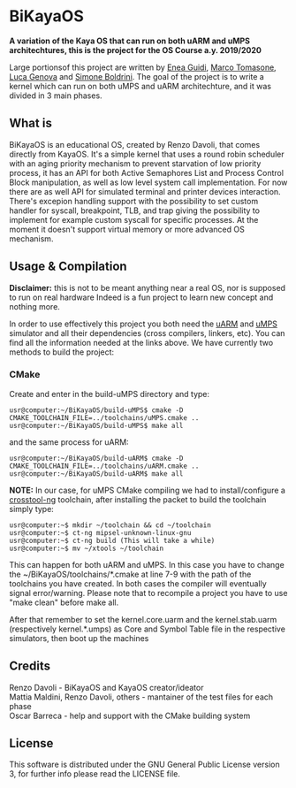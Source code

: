 # BiKayaOS
**A variation of the Kaya OS that can run on both uARM and uMPS architechtures, this is the project for the OS Course a.y. 2019/2020**

Large portionsof this project are written by [Enea Guidi](https://github.com/its-hmny), [Marco Tomasone](https://github.com/MarcoTomasone), [Luca Genova](https://github.com/Lucajett99) and [Simone Boldrini](https://github.com/minosse99). The goal of the project is to write a kernel which can run on both uMPS and uARM architechture, and it was divided in 3 main phases.

## **What is**
BiKayaOS is an educational OS, created by Renzo Davoli, that comes directly from KayaOS. It's a simple kernel that uses a round robin scheduler with an aging priority mechanism to prevent starvation of low priority process, it has an API for both Active Semaphores List and Process Control Block manipulation, as well as low level system call implementation. For now there are as well API for simulated terminal and printer devices interaction. There's excepion handling support with the possibility to set custom handler for syscall, breakpoint, TLB, and trap giving the possibility to implement for example custom syscall for specific processes. At the moment it doesn't support virtual memory or more advanced OS mechanism.

## **Usage & Compilation**

**Disclaimer:** this is not to be meant anything near a real OS, nor is supposed to run on real hardware Indeed is a fun project to learn new concept and nothing more.  

In order to use effectively this project you both need the [uARM](http://mellotanica.github.io/uARM/) and [uMPS](https://github.com/tjonjic/umps) simulator and all their dependencies (cross compilers, linkers, etc). You can find all the information needed at the links above. We have currently two methods to build the project:

### CMake
Create and enter in the build-uMPS directory and type:

```console
usr@computer:~/BiKayaOS/build-uMPS$ cmake -D CMAKE_TOOLCHAIN_FILE=../toolchains/uMPS.cmake ..
usr@computer:~/BiKayaOS/build-uMPS$ make all 
```
and the same process for uARM:

```console
usr@computer:~/BiKayaOS/build-uARM$ cmake -D CMAKE_TOOLCHAIN_FILE=../toolchains/uARM.cmake ..
usr@computer:~/BiKayaOS/build-uARM$ make all 
```

**NOTE:** In our case, for uMPS CMake compiling we had to install/configure a [crosstool-ng](https://crosstool-ng.github.io/) toolchain, after installing the packet to build the toolchain simply type:

```console
usr@computer:~$ mkdir ~/toolchain && cd ~/toolchain
usr@computer:~$ ct-ng mipsel-unknown-linux-gnu
usr@computer:~$ ct-ng build (This will take a while)
usr@computer:~$ mv ~/xtools ~/toolchain
```

This can happen for both uARM and uMPS.
In this case you have to change the ~/BiKayaOS/toolchains/*.cmake at line 7-9 with the path of the toolchains you have created.
In both cases the compiler will eventually signal error/warning. Please note that to recompile a project you have to use "make clean" before make all.

After that remember to set the kernel.core.uarm and the kernel.stab.uarm  (respectively kernel.*.umps) as Core and Symbol Table file in the respective simulators, then boot up the machines

## **Credits** 
Renzo Davoli - BiKayaOS and KayaOS creator/ideator  
Mattia Maldini, Renzo Davoli, others - mantainer of the test files for each phase  
Oscar Barreca - help and support with the CMake building system  

## **License**
This software is distributed under the GNU General Public License version 3, for further info please read the LICENSE file.